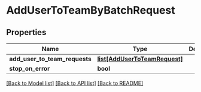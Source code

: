 # AddUserToTeamByBatchRequest

## Properties
Name | Type | Description | Notes
------------ | ------------- | ------------- | -------------
**add_user_to_team_requests** | [**list[AddUserToTeamRequest]**](AddUserToTeamRequest.md) |  | [optional] 
**stop_on_error** | **bool** |  | [optional] 

[[Back to Model list]](../README.md#documentation-for-models) [[Back to API list]](../README.md#documentation-for-api-endpoints) [[Back to README]](../README.md)


